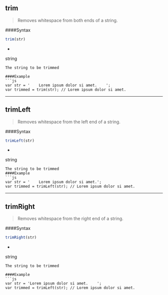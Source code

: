 ## trim
>Removes whitespace from both ends of a string.

####Syntax
```js
trim(str)
```

- ```js
string
```
The string to be trimmed

####Example
```js
var str = '    Lorem ipsum dolor si amet.    ';
var trimmed = trim(str); // Lorem ipsum dolor si amet.
```

---

## trimLeft
>Removes whitespace from the left end of a string.

####Syntax
```js
trimLeft(str)
```

- ```js
string
```
The string to be trimmed
####Example
```js
var str = '    Lorem ipsum dolor si amet.';
var trimmed = trimLeft(str); // Lorem ipsum dolor si amet.
```

---

## trimRight
>Removes whitespace from the right end of a string.

####Syntax
```js
trimRight(str)
```

- ```js
string
```
The string to be trimmed

####Example
```js
var str = 'Lorem ipsum dolor si amet.    ';
var trimmed = trimLeft(str); // Lorem ipsum dolor si amet.
```